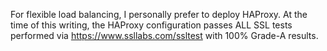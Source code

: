 For flexible load balancing, I personally prefer to deploy HAProxy. At the time of this writing, the HAProxy configuration passes ALL SSL tests performed via https://www.ssllabs.com/ssltest with 100% Grade-A results.